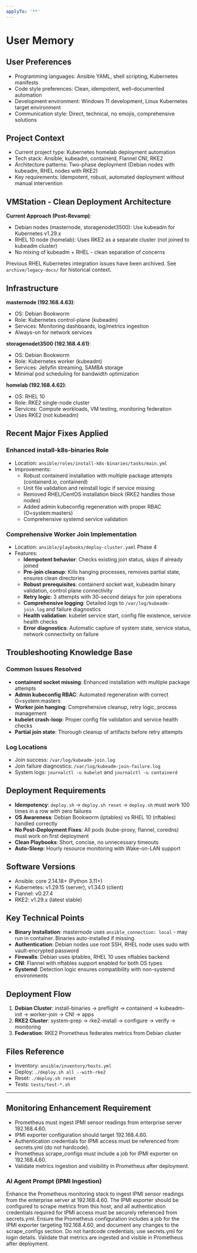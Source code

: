 ```yaml
---
applyTo: '**'
---
```


# User Memory

## User Preferences
- Programming languages: Ansible YAML, shell scripting, Kubernetes manifests
- Code style preferences: Clean, idempotent, well-documented automation
- Development environment: Windows 11 development, Linux Kubernetes target environment
- Communication style: Direct, technical, no emojis, comprehensive solutions

## Project Context
- Current project type: Kubernetes homelab deployment automation
- Tech stack: Ansible, kubeadm, containerd, Flannel CNI, RKE2
- Architecture patterns: Two-phase deployment (Debian nodes with kubeadm, RHEL nodes with RKE2)
- Key requirements: Idempotent, robust, automated deployment without manual intervention

## VMStation - Clean Deployment Architecture

**Current Approach (Post-Revamp)**:
- Debian nodes (masternode, storagenodet3500): Use kubeadm for Kubernetes v1.29.x
- RHEL 10 node (homelab): Uses RKE2 as a separate cluster (not joined to kubeadm cluster)
- No mixing of kubeadm + RHEL - clean separation of concerns

Previous RHEL Kubernetes integration issues have been archived. See `archive/legacy-docs/` for historical context.

## Infrastructure

**masternode (192.168.4.63)**:
- OS: Debian Bookworm
- Role: Kubernetes control-plane (kubeadm)
- Services: Monitoring dashboards, log/metrics ingestion
- Always-on for network services

**storagenodet3500 (192.168.4.61)**:
- OS: Debian Bookworm  
- Role: Kubernetes worker (kubeadm)
- Services: Jellyfin streaming, SAMBA storage
- Minimal pod scheduling for bandwidth optimization

**homelab (192.168.4.62)**:
- OS: RHEL 10
- Role: RKE2 single-node cluster
- Services: Compute workloads, VM testing, monitoring federation
- Uses RKE2 (not kubeadm)

## Recent Major Fixes Applied

### Enhanced install-k8s-binaries Role
- Location: `ansible/roles/install-k8s-binaries/tasks/main.yml`
- Improvements:
  - Robust containerd installation with multiple package attempts (containerd.io, containerd)
  - Unit file validation and reinstall logic if service missing
  - Removed RHEL/CentOS installation block (RKE2 handles those nodes)
  - Added admin kubeconfig regeneration with proper RBAC (O=system:masters)
  - Comprehensive systemd service validation

### Comprehensive Worker Join Implementation
- Location: `ansible/playbooks/deploy-cluster.yaml` Phase 4
- Features:
  - **Idempotent behavior**: Checks existing join status, skips if already joined
  - **Pre-join cleanup**: Kills hanging processes, removes partial state, ensures clean directories
  - **Robust prerequisites**: containerd socket wait, kubeadm binary validation, control plane connectivity
  - **Retry logic**: 3 attempts with 30-second delays for join operations
  - **Comprehensive logging**: Detailed logs to `/var/log/kubeadm-join.log` and failure diagnostics
  - **Health validation**: kubelet service start, config file existence, service health checks
  - **Error diagnostics**: Automatic capture of system state, service status, network connectivity on failure

## Troubleshooting Knowledge Base

### Common Issues Resolved
- **containerd socket missing**: Enhanced installation with multiple package attempts
- **Admin kubeconfig RBAC**: Automated regeneration with correct O=system:masters
- **Worker join hanging**: Comprehensive cleanup, retry logic, process management
- **kubelet crash-loop**: Proper config file validation and service health checks
- **Partial join state**: Thorough cleanup of artifacts before retry attempts

### Log Locations
- Join success: `/var/log/kubeadm-join.log`
- Join failure diagnostics: `/var/log/kubeadm-join-failure.log`
- System logs: `journalctl -u kubelet` and `journalctl -u containerd`

## Deployment Requirements

- **Idempotency**: `deploy.sh` → `deploy.sh reset` → `deploy.sh` must work 100 times in a row with zero failures
- **OS Awareness**: Debian Bookworm (iptables) vs RHEL 10 (nftables) handled correctly
- **No Post-Deployment Fixes**: All pods (kube-proxy, flannel, coredns) must work on first deployment
- **Clean Playbooks**: Short, concise, no unnecessary timeouts
- **Auto-Sleep**: Hourly resource monitoring with Wake-on-LAN support

## Software Versions

- Ansible: core 2.14.18+ (Python 3.11+)
- Kubernetes: v1.29.15 (server), v1.34.0 (client)
- Flannel: v0.27.4
- RKE2: v1.29.x (latest stable)

## Key Technical Points

- **Binary Installation**: masternode uses `ansible_connection: local` - may run in container. Binaries auto-installed if missing.
- **Authentication**: Debian nodes use root SSH, RHEL node uses sudo with vault-encrypted password
- **Firewalls**: Debian uses iptables, RHEL 10 uses nftables backend
- **CNI**: Flannel with nftables support enabled for both OS types
- **Systemd**: Detection logic ensures compatibility with non-systemd environments

## Deployment Flow

1. **Debian Cluster**: install-binaries → preflight → containerd → kubeadm-init → worker-join → CNI → apps
2. **RKE2 Cluster**: system-prep → rke2-install → configure → verify → monitoring
3. **Federation**: RKE2 Prometheus federates metrics from Debian cluster

## Files Reference

- Inventory: `ansible/inventory/hosts.yml`
- Deploy: `./deploy.sh all --with-rke2`
- Reset: `./deploy.sh reset`  
- Tests: `tests/test-*.sh`

---

## Monitoring Enhancement Requirement

- Prometheus must ingest IPMI sensor readings from enterprise server 192.168.4.60.
- IPMI exporter configuration should target 192.168.4.60.
- Authentication credentials for IPMI access must be referenced from secrets.yml (do not hardcode).
- Prometheus scrape_configs must include a job for IPMI exporter on 192.168.4.60.
- Validate metrics ingestion and visibility in Prometheus after deployment.

### AI Agent Prompt (IPMI Ingestion)

Enhance the Prometheus monitoring stack to ingest IPMI sensor readings from the enterprise server at 192.168.4.60. The IPMI exporter should be configured to scrape metrics from this host, and all authentication credentials required for IPMI access must be securely referenced from secrets.yml. Ensure the Prometheus configuration includes a job for the IPMI exporter targeting 192.168.4.60, and document any changes to the scrape_configs section. Do not hardcode credentials; use secrets.yml for login details. Validate that metrics are ingested and visible in Prometheus after deployment.
